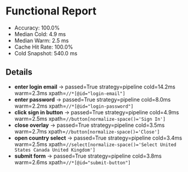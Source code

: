 # Functional Report

- Accuracy: 100.0%
- Median Cold: 4.9 ms
- Median Warm: 2.5 ms
- Cache Hit Rate: 100.0%
- Cold Snapshot: 540.0 ms

## Details

- **enter login email** → passed=True strategy=pipeline cold=14.2ms warm=2.3ms xpath=`//*[@id="login-email"]`
- **enter password** → passed=True strategy=pipeline cold=8.0ms warm=2.2ms xpath=`//*[@id="login-password"]`
- **click sign in button** → passed=True strategy=pipeline cold=4.9ms warm=2.5ms xpath=`//button[normalize-space()='Sign In']`
- **close overlay** → passed=True strategy=pipeline cold=3.5ms warm=2.7ms xpath=`//button[normalize-space()='Close']`
- **open country select** → passed=True strategy=pipeline cold=3.4ms warm=2.5ms xpath=`//select[normalize-space()='Select United States Canada United Kingdom']`
- **submit form** → passed=True strategy=pipeline cold=3.8ms warm=2.6ms xpath=`//*[@id="submit-button"]`
